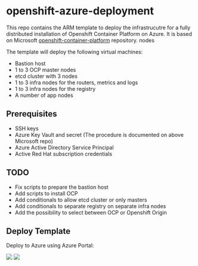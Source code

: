 # openshift-azure-deployment

This repo contains the ARM template to deploy the infrastrucutre for a fully distributed installation of Openshift Container Platform on Azure. It is based on Microsoft [openshift-container-platform](https://github.com/Microsoft/openshift-container-platform) repository. nodes 

The template will deploy the following virtual machines:
- Bastion host
- 1 to 3 OCP master nodes
- etcd cluster with 3 nodes
- 1 to 3 infra nodes for the routers, metrics and logs
- 1 to 3 infra nodes for the registry
- A number of app nodes 

## Prerequisites

- SSH keys
- Azure Key Vault and secret (The procedure is documented on above Microsoft repo)
- Azure Active Directory Service Principal
- Active Red Hat subscription credentials

## TODO

- Fix scripts to prepare the bastion host
- Add scripts to install OCP
- Add conditionals to allow etcd cluster or only masters
- Add conditionals to separate registry on separate infra nodes
- Add the possibility to select between OCP or Openshift Origin

## Deploy Template

Deploy to Azure using Azure Portal: 

<a href="https://portal.azure.com/#create/Microsoft.Template/uri/https%3A%2F%2Fraw.githubusercontent.com%2Fjreypo%2Fopenshift-azure-deployment%2Fmaster%2Fazuredeploy.json" target="_blank"><img src="http://azuredeploy.net/deploybutton.png"/></a>
<a href="http://armviz.io/#/?load=https%3A%2F%2Fraw.githubusercontent.com%2Fjreypo%2Fopenshift-azure-deployment%2Fmaster%2Fazuredeploy.json" target="_blank">
    <img src="http://armviz.io/visualizebutton.png"/>
</a><br/>